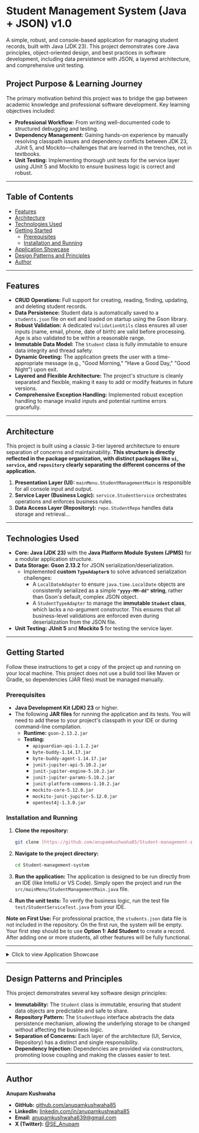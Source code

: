 # Student Management System (Java + JSON) v1.0

A simple, robust, and console-based application for managing student records, built with Java (JDK 23). This project demonstrates core Java principles, object-oriented design, and best practices in software development, including data persistence with JSON, a layered architecture, and comprehensive unit testing.

## Project Purpose & Learning Journey

The primary motivation behind this project was to bridge the gap between academic knowledge and professional software development. Key learning objectives included:

* **Professional Workflow:** From writing well-documented code to structured debugging and testing.
* **Dependency Management:** Gaining hands-on experience by manually resolving classpath issues and dependency conflicts between JDK 23, JUnit 5, and Mockito—challenges that are learned in the trenches, not in textbooks.
* **Unit Testing:** Implementing thorough unit tests for the service layer using JUnit 5 and Mockito to ensure business logic is correct and robust.

---

## Table of Contents

- [Features](#features)
- [Architecture](#architecture)
- [Technologies Used](#technologies-used)
- [Getting Started](#getting-started)
    - [Prerequisites](#prerequisites)
    - [Installation and Running](#installation-and-running)
- [Application Showcase](#application-showcase)
- [Design Patterns and Principles](#design-patterns-and-principles)
- [Author](#author)

---

## Features

- **CRUD Operations:** Full support for creating, reading, finding, updating, and deleting student records.
- **Data Persistence:** Student data is automatically saved to a `students.json` file on exit and loaded on startup using the Gson library.
- **Robust Validation:** A dedicated `ValidationUtils` class ensures all user inputs (name, email, phone, date of birth) are valid before processing. Age is also validated to be within a reasonable range.
- **Immutable Data Model:** The `Student` class is fully immutable to ensure data integrity and thread safety.
- **Dynamic Greeting:** The application greets the user with a time-appropriate message (e.g., "Good Morning," "Have a Good Day," "Good Night") upon exit.
- **Layered and Flexible Architecture:** The project's structure is cleanly separated and flexible, making it easy to add or modify features in future versions.
- **Comprehensive Exception Handling:** Implemented robust exception handling to manage invalid inputs and potential runtime errors gracefully.

---

## Architecture

This project is built using a classic 3-tier layered architecture to ensure separation of concerns and maintainability. **This structure is directly reflected in the package organization, with distinct packages like `ui`, `service`, and `repository` clearly separating the different concerns of the application.**

1.  **Presentation Layer (UI):** `mainMenu.StudentManagementMain` is responsible for all console input and output.
2.  **Service Layer (Business Logic):** `service.StudentService` orchestrates operations and enforces business rules.
3.  **Data Access Layer (Repository):** `repo.StudentRepo` handles data storage and retrieval...

---
## Technologies Used

- **Core:** **Java (JDK 23)** with the **Java Platform Module System (JPMS)** for a modular application structure.
- **Data Storage:** **Gson 2.13.2** for JSON serialization/deserialization.
    - Implemented **custom `TypeAdapter`s** to solve advanced serialization challenges:
        - A `LocalDateAdapter` to ensure `java.time.LocalDate` objects are consistently serialized as a simple **`"yyyy-MM-dd"` string**, rather than Gson's default, complex JSON object.
        - A `StudentTypeAdapter` to manage the **immutable `Student` class**, which lacks a no-argument constructor. This ensures that all business-level validations are enforced even during deserialization from the JSON file.
- **Unit Testing:** **JUnit 5** and **Mockito 5** for testing the service layer.

---

## Getting Started

Follow these instructions to get a copy of the project up and running on your local machine. This project does not use a build tool like Maven or Gradle, so dependencies (JAR files) must be managed manually.

### Prerequisites

- **Java Development Kit (JDK) 23** or higher.
- The following **JAR files** for running the application and its tests. You will need to add these to your project's classpath in your IDE or during command-line compilation.
    - **Runtime:** `gson-2.13.2.jar`
    - **Testing:**
        - `apiguardian-api-1.1.2.jar`
        - `byte-buddy-1.14.17.jar`
        - `byte-buddy-agent-1.14.17.jar`
        - `junit-jupiter-api-5.10.2.jar`
        - `junit-jupiter-engine-5.10.2.jar`
        - `junit-jupiter-params-5.10.2.jar`
        - `junit-platform-commons-1.10.2.jar`
        - `mockito-core-5.12.0.jar`
        - `mockito-junit-jupiter-5.12.0.jar`
        - `opentest4j-1.3.0.jar`

### Installation and Running

1.  **Clone the repository:**
    ```bash
    git clone [https://github.com/anupamkushwaha85/Student-management-system.git](https://github.com/anupamkushwaha85/Student-management-system.git)
    ```
2.  **Navigate to the project directory:**
    ```bash
    cd Student-management-system
    ```
3.  **Run the application:**
    The application is designed to be run directly from an IDE (like IntelliJ or VS Code). Simply open the project and run the `src/mainMenu/StudentManagementMain.java` file.

   4.  **Run the unit tests:**
       To verify the business logic, run the test file `test/StudentServiceTest.java` from your IDE.

**Note on First Use:**
       For professional practice, the `students.json` data file is not included in the repository. On the first run, the system will be empty. 
       Your first step should be to use **Option 1: Add Student** to create a record. After adding one or more students, all other features will be fully functional.

---
<details>
<summary>Click to view Application Showcase</summary>


## Application Showcase

Here is a showcase of the application's core features, from the main menu to data validation and testing.

**1. Main Menu**
The clean and simple entry point for all operations.
![Main Menu](./screenshots/main_menu.png)

---

**2. Adding a Student**
Adding a student records that will auto save in json file.
![Displaying All Students](./screenshots/add_student.png)

---

**3. Displaying All Students**
Viewing all student records currently stored in the system.
![Displaying All Students](./screenshots/display_all_students.png)

---

**4. Finding a Specific Student**
Searching for a single student by their unique ID.
![Finding a Student](./screenshots/find_student.png)

---

**5. Updating a Student's Record**
The interactive sub-menu for modifying a student's details.
![Updating a Student](./screenshots/update_student.png)

---

**6. Deleting a Student**
Removing a student record from the system.
![Deleting a Student](./screenshots/delete_student.png)

---

**7. Robust Input Validation**
The application gracefully handles invalid input, such as an incorrect date of birth format, preventing bad data.
![Invalid Date of Birth Error](./screenshots/error_validation_dob.png)

---

**8. Successful Unit Tests**
Proof of a well-tested service layer with 10 successful unit tests executed via the JUnit test runner.
![Successful Unit Tests](./screenshots/test_console.png)
</details>

---

## Design Patterns and Principles

This project demonstrates several key software design principles:

- **Immutability:** The `Student` class is immutable, ensuring that student data objects are predictable and safe to share.
- **Repository Pattern:** The `StudentRepo` interface abstracts the data persistence mechanism, allowing the underlying storage to be changed without affecting the business logic.
- **Separation of Concerns:** Each layer of the architecture (UI, Service, Repository) has a distinct and single responsibility.
- **Dependency Injection:** Dependencies are provided via constructors, promoting loose coupling and making the classes easier to test.

---

## Author

**Anupam Kushwaha**

- **GitHub:** [github.com/anupamkushwaha85](https://github.com/anupamkushwaha85)
- **LinkedIn:** [linkedin.com/in/anupamkushwaha85](https://www.linkedin.com/in/anupamkushwaha85)
- **Email:** [anupamkushwaha639@gmail.com](mailto:anupamkushwaha639@gmail.com)
- **X (Twitter):** [@SE_Anupam](https://x.com/SE_Anupam)